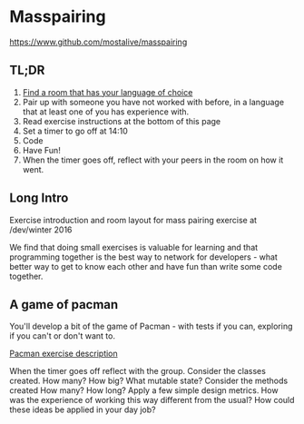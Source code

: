 Masspairing
===========

https://www.github.com/mostalive/masspairing

TL;DR
-----

1. [Find a room that has your language of choice](languages-rooms)
2. Pair up with someone you have not worked with before, in a language that at least one of you has experience with.
3. Read exercise instructions at the bottom of this page
4. Set a timer to go off at 14:10
4. Code
4. Have Fun!
5. When the timer goes off, reflect with your peers in the room on how it went.

Long Intro
-----------
Exercise introduction and room layout for mass pairing
exercise at /dev/winter 2016

We find that doing small exercises is valuable for learning and that programming together is
the best way to network for developers - what better way to get to know
each other and have fun than write some code together.

## A game of pacman

You'll develop a bit of the game of Pacman - with tests if you can, exploring if you can't or don't want to.

[Pacman exercise description](http://codingdojo.org/cgi-bin/index.pl?back=KataPacMan)

When the timer goes off reflect with the group. Consider the classes created. How many? How big? What mutable state? Consider the methods created How many? How long? Apply a few simple design metrics. How was the experience of working this way different from the usual? How could these ideas be applied in your day job?


